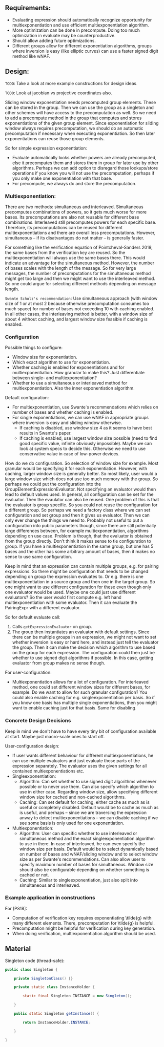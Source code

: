 ## Requirements:
* Evaluating expression should automatically recognize opportunity for multiexponentiation and
    use efficient multiexponentiation algorithm.
* More optimization can be done in precompute. Doing too much optimization in evaluate may be
    counterproductive.
* Should allow adding future optimizations.
* Different groups allow for different exponentiation algorithms, groups where inversion is easy (like elliptic curves) can use
    a faster signed digit method like wNAF.


## Design:

`TODO`: Take a look at more example constructions for design ideas.

`TODO`: Look at jacobian vs projective coordinates also.

Sliding window exponentiation needs precomputed group elements. These can be stored in the group. Then we can use
the group as a singleton and other schemes will have access to the precomputation as well. So we need to add a
precompute method in the group that computes and stores exponentiations of the given group element.
Since exponentiation for sliding window always requires precomputation, we should do an automatic precomputation if necessary
when executing exponentiation. So then later exponentiations can reuse those group elements.

So for simple expression exponentiation:
* Evaluate automatically looks whether powers are already precomputed, else it precomputes them and stores them in
        group for later use by other algorithms. Perhaps we can add option to disregard those lookups/store operations if
        you know you will not use the precomputation, perhaps if you only make one exponentiation with that base.
* For precompute, we always do and store the precomputation.

### Multiexponentiation:

There are two methods: simultaneous and interleaved. Simultaneous precomputes combinations of powers, so it gets much
worse for more bases. Its precomputations are also not reusable for different base combinations. Interleaved still precomputes
powers for each specific base. Therefore, its precomputations can be reused for different multiexponentiations and there
are overall less precomputations. However, simultaneous – if its disatvantages do not matter – is generally faster.

For something like the verification equation of Pointcheval-Sanders 2018, the same bases from the verification key
are reused. So the multiexponentiation will always use the same bases there. This would indicate an advantage for the
simultaneous method. However, the number of bases scales with the length of the message. So for very large messages, the
number of precomputations for the simultaneous method might get too large and then we might want to use the interleaved method.
So one could argue for selecting different methods depending on message length.

`Swante Scholz's recommendation`:
Use simultaneous approach (with window size of 1 or at most 2 because otherwise precomputation consumes too much space) for number of bases not exceeding 10 with caching enabled. 
In all other cases, the interleaving method is better, with a window size of about 4 without caching, and largest window size feasible if caching is enabled.

### Configuration

Possible things to configure:
* Window size for exponentiation.
* Which exact algorithm to use for exponentiation.
* Whether caching is enabled for exponentiations and for multiexponentiation. How granular to make this? Just differentiate between single- and multiexponentiation?
* Whether to use a simultaneous or interleaved method for multiexponentiation. Also the inner exponentiation algorithm.

Default configuration:
* For multiexponentiation, use Swante's recommendations which relies on number of bases and whether caching is enabled.
* For single exponentiations, we can use wNAF in appropriate groups where inversion is easy and sliding window otherwise.
    * If caching is disabled, use window size 4 as it seems to have best results in Swante's paper.
    * If caching is enabled, use largest window size possible (need to find good specific value, infinite obviously impossible). Maybe we can look at 
        system specs to decide this. Otherwise we need to use conservative value in case of low-power devices.

How do we do configuration. So selection of window size for example. Most granular would be specifying it for each exponentiation.
However, with caching, larger window size is generally better. So most likely, user would a large window size which
does not use too much memory with the group. So perhaps we could put the configuration into the GroupElementExpressionEvaluator.
Not specifying an evaluator would then lead to default values used.
In general, all configuration can be set for the evaluator. Then the evaulator can also be reused.
One problem of this is that the evaluator is group specific. So you could not reuse the configuration for a different group.
So perhaps we need a factory class where we can set configuration and set group and then it gives us evaluator.
Then we can only ever change the things we need to. Probably not useful to put a configuration into public parameters though, since
there are still potentially large differences between, for example multiexponentiation, algorithms depending on use case.
Problem is though, that the evaluator is obtained from the group directly. Don't think it makes sense to tie configuration to group.
If you have a multiexponentiation in the same group, but one has 5 bases and the other has some arbitrary amount of bases, then
it makes no sense to use same configuration.

Keep in mind that an expression can contain multiple groups, e.g. for pairing expressions. So there might be configuration that
needs to be changed depending on group the expression evaluates to. Or e.g. there is one multiexponentiation in a source group
and then one in the target group. So one might want to use different configuration for these even though only one evaluator
would be used. Maybe one could just use different evaluators? So the user would first compute e.g. left hand multiexponentiation with some evaluator.
Then it can evaluate the PairingExpr with a different evaluator.

So for default evaluate call:
1. Calls `getExpressionEvaluator` on group. 
2. The group then instantiates an evaluator with default settings. Since there can be multiple groups in an expression, we might not want
    to set whether inversion is easy or hard here, and instead just tell the evaluator the group. Then it can make the decision which
    algorithm to use based on the group for each expression. The configuration could then just be whether to use signed digit algorithms
    if possible. In this case, getting evaluator from group makes no sense though.

For user-configuration:
* Multiexponentiation allows for a lot of configuration. For interleaved method, one could set different window sizes for different bases, for example.
    Do we want to allow for such granular configuration? You could also enable caching for e.g. singleexponentiation per basis. So if you know one basis
    has multiple single exponentiations, then you might want to enable caching just for that basis. Same for disabling.

### Concrete Design Decisions

Keep in mind we don't have to have every tiny bit of configuration available at start. Maybe just macro-scale ones to start off.

User-configuration design:
* If user wants different behaviour for different multiexponentiations, he can use multiple evaluators and just evaluate those parts of the expression
    separately. The evaluator uses the given settings for all contained multiexponentiations etc.
* Singleexponentiation: 
    * Algorithm: Can set whether to use signed digit algorithms whenever possible or to never use them. Can also specify which algorithm to use
    in either case. Regarding window size, allow specifying different window size for cached and non-cached algorithms.
    * Caching: Can set default for caching, either cache as much as is useful or completely disabled.
    Default would be to cache as much as is useful, and perhaps – since we are traversing the expression anway to detect multiexponentiations – we can disable caching if we
    see some basis is only used for one exponentiation.
* Multiexponentiation: 
    * Algorithm: User can specific whether to use interleaved or simultaneous method and the exact singleexponentiation algorithm to use in there.
    In case of interleaved, he can even specify the window size per basis. Default would be to select dynamically based on number of bases and wNAF/sliding window and to 
    select window size as per Swante's recommendations. Can also allow user to specify maximum number of bases for simultaneous. Window size should also be configurable
    depending on whether something is cached or not. 
    * Caching: Similar to singleexponentiation, just also split into simultaneous and interleaved.
    

### Example application in constructions

For [PS18]:
* Computation of verification key requires exponentiating \tilde{g} with many different elements. There, precomputation
    for \tilde{g} is helpful. 
* Precomputation might be helpful for verification during key generation.
* When doing verification, multiexponentiation algorithm should be used.



## Material

Singleton code (thread-safe):
```Java
public class Singleton {

    private SingletonClass() {}

    private static class InstanceHolder {

        static final Singleton INSTANCE = new Singleton();

    }

    public static Singleton getInstance() {

        return InstanceHolder.INSTANCE;

    }

}
```
